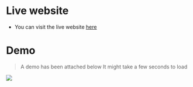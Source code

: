# Live website
- You can visit the live website [here](https://khalid586.github.io/Happy-Coaching/)

# Demo
> A demo has been attached below
> It might take a few seconds to load

![](assets/Demo.gif)